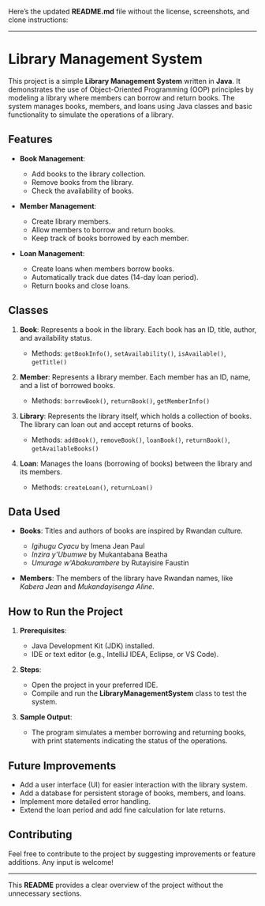 Here’s the updated **README.md** file without the license, screenshots, and clone instructions:

---

# Library Management System

This project is a simple **Library Management System** written in **Java**. It demonstrates the use of Object-Oriented Programming (OOP) principles by modeling a library where members can borrow and return books. The system manages books, members, and loans using Java classes and basic functionality to simulate the operations of a library.

## Features

- **Book Management**: 
  - Add books to the library collection.
  - Remove books from the library.
  - Check the availability of books.
  
- **Member Management**: 
  - Create library members.
  - Allow members to borrow and return books.
  - Keep track of books borrowed by each member.

- **Loan Management**:
  - Create loans when members borrow books.
  - Automatically track due dates (14-day loan period).
  - Return books and close loans.

## Classes

1. **Book**: Represents a book in the library. Each book has an ID, title, author, and availability status.
   - Methods: `getBookInfo()`, `setAvailability()`, `isAvailable()`, `getTitle()`

2. **Member**: Represents a library member. Each member has an ID, name, and a list of borrowed books.
   - Methods: `borrowBook()`, `returnBook()`, `getMemberInfo()`

3. **Library**: Represents the library itself, which holds a collection of books. The library can loan out and accept returns of books.
   - Methods: `addBook()`, `removeBook()`, `loanBook()`, `returnBook()`, `getAvailableBooks()`

4. **Loan**: Manages the loans (borrowing of books) between the library and its members.
   - Methods: `createLoan()`, `returnLoan()`

## Data Used

- **Books**: Titles and authors of books are inspired by Rwandan culture.
  - *Igihugu Cyacu* by Imena Jean Paul
  - *Inzira y'Ubumwe* by Mukantabana Beatha
  - *Umurage w'Abakurambere* by Rutayisire Faustin

- **Members**: The members of the library have Rwandan names, like *Kabera Jean* and *Mukandayisenga Aline*.

## How to Run the Project

1. **Prerequisites**:
   - Java Development Kit (JDK) installed.
   - IDE or text editor (e.g., IntelliJ IDEA, Eclipse, or VS Code).

2. **Steps**:
   - Open the project in your preferred IDE.
   - Compile and run the **LibraryManagementSystem** class to test the system.

3. **Sample Output**:
   - The program simulates a member borrowing and returning books, with print statements indicating the status of the operations.

## Future Improvements

- Add a user interface (UI) for easier interaction with the library system.
- Add a database for persistent storage of books, members, and loans.
- Implement more detailed error handling.
- Extend the loan period and add fine calculation for late returns.

## Contributing

Feel free to contribute to the project by suggesting improvements or feature additions. Any input is welcome!

---

This **README** provides a clear overview of the project without the unnecessary sections.

